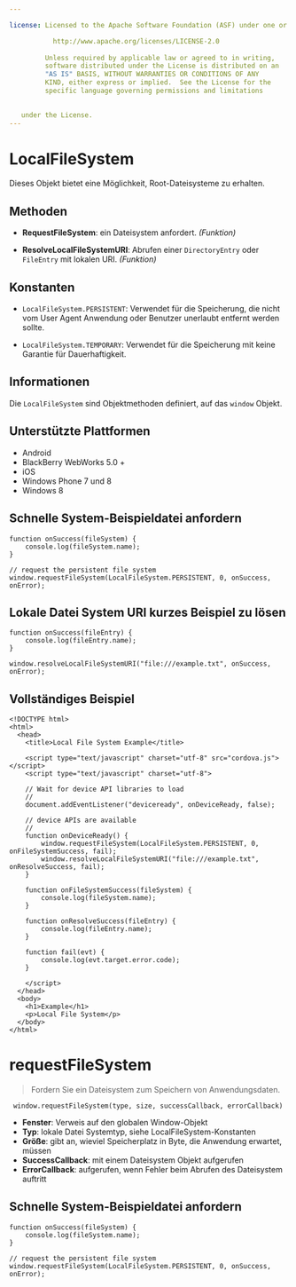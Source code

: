 ```yaml
---

license: Licensed to the Apache Software Foundation (ASF) under one or more contributor license agreements. See the NOTICE file distributed with this work for additional information regarding copyright ownership. The ASF licenses this file to you under the Apache License, Version 2.0 (the "License"); you may not use this file except in compliance with the License. You may obtain a copy of the License at

           http://www.apache.org/licenses/LICENSE-2.0
    
         Unless required by applicable law or agreed to in writing,
         software distributed under the License is distributed on an
         "AS IS" BASIS, WITHOUT WARRANTIES OR CONDITIONS OF ANY
         KIND, either express or implied.  See the License for the
         specific language governing permissions and limitations
    

   under the License.
---
```


# LocalFileSystem

Dieses Objekt bietet eine Möglichkeit, Root-Dateisysteme zu erhalten.

## Methoden

*   **RequestFileSystem**: ein Dateisystem anfordert. *(Funktion)*

*   **ResolveLocalFileSystemURI**: Abrufen einer `DirectoryEntry` oder `FileEntry` mit lokalen URI. *(Funktion)*

## Konstanten

*   `LocalFileSystem.PERSISTENT`: Verwendet für die Speicherung, die nicht vom User Agent Anwendung oder Benutzer unerlaubt entfernt werden sollte.

*   `LocalFileSystem.TEMPORARY`: Verwendet für die Speicherung mit keine Garantie für Dauerhaftigkeit.

## Informationen

Die `LocalFileSystem` sind Objektmethoden definiert, auf das `window` Objekt.

## Unterstützte Plattformen

*   Android
*   BlackBerry WebWorks 5.0 +
*   iOS
*   Windows Phone 7 und 8
*   Windows 8

## Schnelle System-Beispieldatei anfordern

    function onSuccess(fileSystem) {
        console.log(fileSystem.name);
    }
    
    // request the persistent file system
    window.requestFileSystem(LocalFileSystem.PERSISTENT, 0, onSuccess, onError);
    

## Lokale Datei System URI kurzes Beispiel zu lösen

    function onSuccess(fileEntry) {
        console.log(fileEntry.name);
    }
    
    window.resolveLocalFileSystemURI("file:///example.txt", onSuccess, onError);
    

## Vollständiges Beispiel

    <!DOCTYPE html>
    <html>
      <head>
        <title>Local File System Example</title>
    
        <script type="text/javascript" charset="utf-8" src="cordova.js"></script>
        <script type="text/javascript" charset="utf-8">
    
        // Wait for device API libraries to load
        //
        document.addEventListener("deviceready", onDeviceReady, false);
    
        // device APIs are available
        //
        function onDeviceReady() {
            window.requestFileSystem(LocalFileSystem.PERSISTENT, 0, onFileSystemSuccess, fail);
            window.resolveLocalFileSystemURI("file:///example.txt", onResolveSuccess, fail);
        }
    
        function onFileSystemSuccess(fileSystem) {
            console.log(fileSystem.name);
        }
    
        function onResolveSuccess(fileEntry) {
            console.log(fileEntry.name);
        }
    
        function fail(evt) {
            console.log(evt.target.error.code);
        }
    
        </script>
      </head>
      <body>
        <h1>Example</h1>
        <p>Local File System</p>
      </body>
    </html>
    

# requestFileSystem

> Fordern Sie ein Dateisystem zum Speichern von Anwendungsdaten.

     window.requestFileSystem(type, size, successCallback, errorCallback)
    

*   **Fenster**: Verweis auf den globalen Window-Objekt
*   **Typ**: lokale Datei Systemtyp, siehe LocalFileSystem-Konstanten
*   **Größe**: gibt an, wieviel Speicherplatz in Byte, die Anwendung erwartet, müssen
*   **SuccessCallback**: mit einem Dateisystem Objekt aufgerufen
*   **ErrorCallback**: aufgerufen, wenn Fehler beim Abrufen des Dateisystem auftritt

## Schnelle System-Beispieldatei anfordern

    function onSuccess(fileSystem) {
        console.log(fileSystem.name);
    }
    
    // request the persistent file system
    window.requestFileSystem(LocalFileSystem.PERSISTENT, 0, onSuccess, onError);
